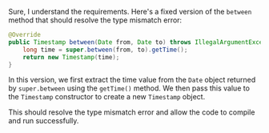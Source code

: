 Sure, I understand the requirements. Here's a fixed version of the `between` method that should resolve the type mismatch error:
```java
@Override
public Timestamp between(Date from, Date to) throws IllegalArgumentException {
    long time = super.between(from, to).getTime();
    return new Timestamp(time);
}
```
In this version, we first extract the time value from the `Date` object returned by `super.between` using the `getTime()` method. We then pass this value to the `Timestamp` constructor to create a new `Timestamp` object.

This should resolve the type mismatch error and allow the code to compile and run successfully.